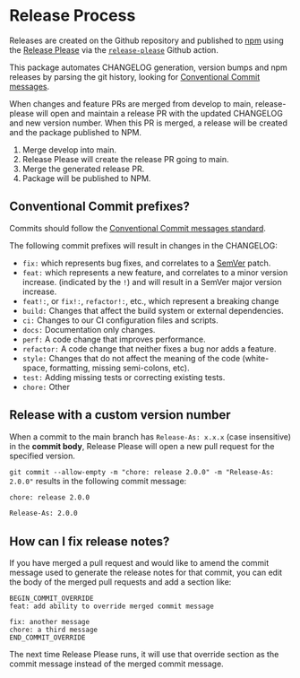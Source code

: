 # **Release Process**

Releases are created on the Github repository and published to [npm]() using the [Release Please](https://github.com/googleapis/release-please) via the [`release-please`](https://github.com/google-github-actions/release-please-action#automating-publication-to-npm) Github action.

This package automates CHANGELOG generation, version bumps and npm releases by parsing the git history, looking for [Conventional Commit messages](https://www.conventionalcommits.org/).

When changes and feature PRs are merged from develop to main, release-please will open and maintain a release PR with the updated CHANGELOG and new version number. When this PR is merged, a release will be created and the package published to NPM.

1. Merge develop into main.
2. Release Please will create the release PR going to main.
3. Merge the generated release PR.
4. Package will be published to NPM.

## Conventional Commit prefixes?

Commits should follow the [Conventional Commit messages standard](https://www.conventionalcommits.org/).

The following commit prefixes will result in changes in the CHANGELOG:

- `fix:` which represents bug fixes, and correlates to a [SemVer](https://semver.org/)
  patch.
- `feat:` which represents a new feature, and correlates to a minor version increase.
  (indicated by the `!`) and will result in a SemVer major version increase.
- `feat!:`, or `fix!:`, `refactor!:`, etc., which represent a breaking change
- `build:` Changes that affect the build system or external dependencies.
- `ci:` Changes to our CI configuration files and scripts.
- `docs:` Documentation only changes.
- `perf:` A code change that improves performance.
- `refactor:` A code change that neither fixes a bug nor adds a feature.
- `style:` Changes that do not affect the meaning of the code (white-space, formatting, missing semi-colons, etc).
- `test:` Adding missing tests or correcting existing tests.
- `chore:` Other

## Release with a custom version number

When a commit to the main branch has `Release-As: x.x.x` (case insensitive) in the **commit body**, Release Please will open a new pull request for the specified version.

`git commit --allow-empty -m "chore: release 2.0.0" -m "Release-As: 2.0.0"` results in the following commit message:

```txt
chore: release 2.0.0

Release-As: 2.0.0
```

## How can I fix release notes?

If you have merged a pull request and would like to amend the commit message
used to generate the release notes for that commit, you can edit the body of
the merged pull requests and add a section like:

```
BEGIN_COMMIT_OVERRIDE
feat: add ability to override merged commit message

fix: another message
chore: a third message
END_COMMIT_OVERRIDE
```

The next time Release Please runs, it will use that override section as the
commit message instead of the merged commit message.
